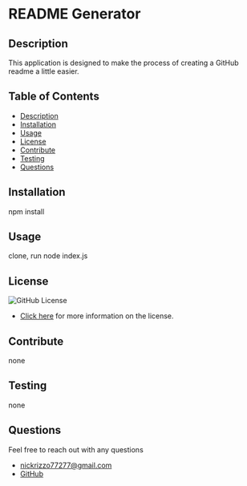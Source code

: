 # README Generator

  ## Description 
  This application is designed to make the process of creating a GitHub readme a little easier.

  ## Table of Contents
  - [Description](#Description)
  - [Installation](#Installation)
  - [Usage](#Usage)
  - [License](#License)
  - [Contribute](#Contribute)
  - [Testing](#Testing)
  - [Questions](#Questions)

  ## Installation 
  npm install

  ## Usage
  clone, run node index.js

  ## License
   ![GitHub License](https://img.shields.io/badge/MIT-Version-blue) 

  - [Click here](https://opensource.org/licenses/MIT) for more information on the license.

  ## Contribute
  none

  ## Testing
  none

  ## Questions

Feel free to reach out with any questions

- [nickrizzo77277@gmail.com](mail.to:nickrizzo77277@gmail.com) <br>
- [GitHub](https://github.com/izzo2323)

  

